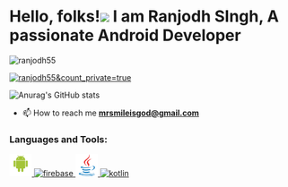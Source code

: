 
# Hello, folks!<img src="https://raw.githubusercontent.com/MartinHeinz/MartinHeinz/master/wave.gif" width="30px"> I am Ranjodh SIngh, A passionate Android Developer 
<p align="left"> <img src="https://komarev.com/ghpvc/?username=ranjodh55&label=Profile%20views&color=0e75b6&style=flat" alt="ranjodh55" /> </p>

<p align="left"> <a href="https://github.com/ryo-ma/github-profile-trophy"><img src="https://github-profile-trophy.vercel.app/?username=ranjodh55&" alt="ranjodh55&count_private=true" /></a> </p>



![Anurag's GitHub stats](https://github-readme-stats.vercel.app/api?username=ranjodh55&count_private=true)

- 📫 How to reach me **mrsmileisgod@gmail.com**
<h3 align="left">Languages and Tools:</h3>

<p align="left"> <a href="https://developer.android.com" target="_blank"> <img src="https://raw.githubusercontent.com/devicons/devicon/master/icons/android/android-original-wordmark.svg" alt="android" width="40" height="40"/> </a> <a href="https://firebase.google.com/" target="_blank"> <img src="https://www.vectorlogo.zone/logos/firebase/firebase-icon.svg" alt="firebase" width="40" height="40"/> </a> <a href="https://www.java.com" target="_blank"> <img src="https://raw.githubusercontent.com/devicons/devicon/master/icons/java/java-original.svg" alt="java" width="40" height="40"/> </a>
<a align="left"> <a href="https://kotlinlang.org" target="_blank"> <img src="https://www.vectorlogo.zone/logos/kotlinlang/kotlinlang-icon.svg" alt="kotlin" width="40" height="40"/> </a> </p>








